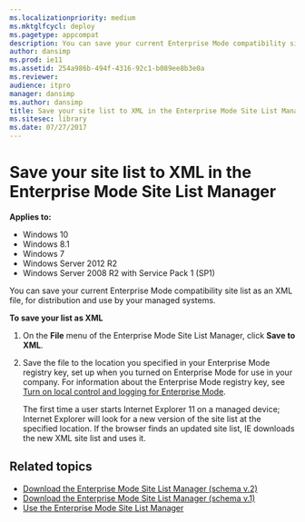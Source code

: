 ```yaml
---
ms.localizationpriority: medium
ms.mktglfcycl: deploy
ms.pagetype: appcompat
description: You can save your current Enterprise Mode compatibility site list as an XML file, for distribution and use by your managed systems.
author: dansimp
ms.prod: ie11
ms.assetid: 254a986b-494f-4316-92c1-b089ee8b3e0a
ms.reviewer: 
audience: itpro
manager: dansimp
ms.author: dansimp
title: Save your site list to XML in the Enterprise Mode Site List Manager (Internet Explorer 11 for IT Pros)
ms.sitesec: library
ms.date: 07/27/2017
---
```



# Save your site list to XML in the Enterprise Mode Site List Manager

**Applies to:**

-   Windows 10
-   Windows 8.1
-   Windows 7
-   Windows Server 2012 R2
-   Windows Server 2008 R2 with Service Pack 1 (SP1)

You can save your current Enterprise Mode compatibility site list as an XML file, for distribution and use by your managed systems.

 **To save your list as XML**

1.  On the **File** menu of the Enterprise Mode Site List Manager, click **Save to XML**.

2.  Save the file to the location you specified in your Enterprise Mode registry key, set up when you turned on Enterprise Mode for use in your company. For information about the Enterprise Mode registry key, see [Turn on local control and logging for Enterprise Mode](turn-on-local-control-and-logging-for-enterprise-mode.md).<p>
The first time a user starts Internet Explorer 11 on a managed device; Internet Explorer will look for a new version of the site list at the specified location. If the browser finds an updated site list, IE downloads the new XML site list and uses it.

## Related topics
- [Download the Enterprise Mode Site List Manager (schema v.2)](https://go.microsoft.com/fwlink/p/?LinkId=716853)
- [Download the Enterprise Mode Site List Manager (schema v.1)](https://go.microsoft.com/fwlink/p/?LinkID=394378)
- [Use the Enterprise Mode Site List Manager](use-the-enterprise-mode-site-list-manager.md)
 

 



